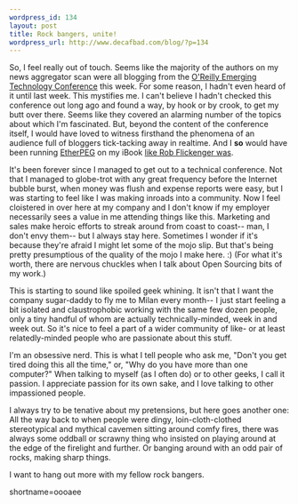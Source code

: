 ```yaml
--- 
wordpress_id: 134
layout: post
title: Rock bangers, unite!
wordpress_url: http://www.decafbad.com/blog/?p=134
---
```

<p>So, I feel really out of touch.  Seems like the majority of the authors on my news aggregator scan were all blogging from the <a href="http://conferences.oreillynet.com/etcon2002/">O'Reilly Emerging Technology Conference</a> this week.  For some reason, I hadn't even heard of it until last week.  This mystifies me.  I can't believe I hadn't checked this conference out long ago and found a way, by hook or by crook, to get my butt over there.  Seems like they covered an alarming number of the topics about which I'm fascinated.  But, beyond the content of the conference itself, I would have loved to witness firsthand the phenomena of an audience full of bloggers tick-tacking away in realtime.  And I <b>so</b> would have been running <a href="http://www.etherpeg.org/">EtherPEG</a> on my iBook <a href="http://www.oreillynet.com/1414.html">like Rob Flickenger was</a>.</p>
<p>It's been forever since I managed to get out to a technical conference.  Not that I managed to globe-trot with any great frequency before the Internet bubble burst, when money was flush and expense reports were easy, but I was starting to feel like I was making inroads into a community.  Now I feel cloistered in over here at my company and I don't know if my employer necessarily sees a value in me attending things like this.  Marketing and sales make heroic efforts to streak around from coast to coast-- man, I don't envy them-- but I always stay here.  Sometimes I wonder if it's because they're afraid I might let some of the mojo slip.  But that's being pretty presumptious of the quality of the mojo I make here.  :)  (For what it's worth, there are nervous chuckles when I talk about Open Sourcing bits of my work.)</p>
<p>This is starting to sound like spoiled geek whining.  It isn't that I want the company sugar-daddy to fly me to Milan every month-- I just start feeling a bit isolated and claustrophobic working with the same few dozen people, only a tiny handful of whom are actually technically-minded, week in and week out.  So it's nice to feel a part of a wider community of like- or at least relatedly-minded people who are passionate about this stuff.  </p>
<p>I'm an obsessive nerd.  This is what I tell people who ask me, "Don't you get tired doing this all the time," or, "Why do you have more than one computer?"  When talking to myself (as I often do) or to other geeks, I call it passion.  I appreciate passion for its own sake, and I love talking to other impassioned people.</p>
<p>I always try to be tenative about my pretensions, but here goes another one:  All the way back to when people were dingy, loin-cloth-clothed stereotypical and mythical cavemen sitting around comfy fires, there was always some oddball or scrawny thing who insisted on playing around at the edge of the firelight and further.  Or banging around with an odd pair of rocks, making sharp things.  </p>
<p>I want to hang out more with my fellow rock bangers.</p>
<!--more-->
shortname=oooaee
